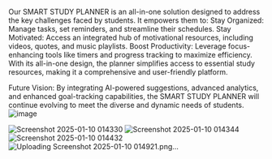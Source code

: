 Our SMART STUDY PLANNER is an all-in-one solution designed to address the key challenges faced by students.
 It empowers them to: 
Stay Organized: Manage tasks, set reminders, and streamline their schedules.
Stay Motivated: Access an integrated hub of motivational resources, including videos, quotes, and music playlists.
Boost Productivity: Leverage focus-enhancing tools like timers and progress tracking to maximize efficiency.
With its all-in-one design, the planner simplifies access to essential study resources, making it a comprehensive and user-friendly platform.

Future Vision:
	By integrating AI-powered suggestions, advanced analytics, and enhanced goal-tracking capabilities, the SMART STUDY PLANNER will continue evolving to meet the diverse and dynamic needs of students.
![image](https://github.com/user-attachments/assets/d366b792-57b4-4b87-b110-dac5ba9a3932)

![Screenshot 2025-01-10 014330](https://github.com/user-attachments/assets/e5e20b76-36cf-41d1-8f74-390b8f0ff634)
![Screenshot 2025-01-10 014344](https://github.com/user-attachments/assets/da98b7c5-337b-464e-9552-c35f1e122bea)
![Screenshot 2025-01-10 014432](https://github.com/user-attachments/assets/bbba4027-c422-4e9c-aba0-3b0f41bd3d49)
![Uploading Screenshot 2025-01-10 014921.png…]()


